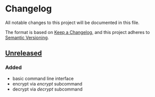 # Changelog
All notable changes to this project will be documented in this file.

The format is based on [Keep a Changelog](https://keepachangelog.com/en/1.0.0/),
and this project adheres to [Semantic Versioning](https://semver.org/spec/v2.0.0.html).

## [Unreleased]
### Added
- basic command line interface
- encrypt via _encrypt_ subcommand
- decrypt via _decrypt_ subcommand

[Unreleased]: https://github.com/joestr/enka/compare/87ea2ab7...HEAD
